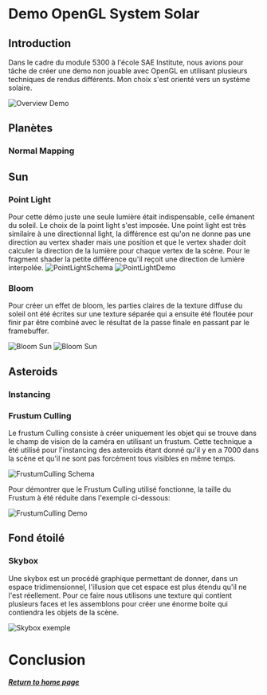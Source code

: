 # Demo OpenGL System Solar

## Introduction

Dans le cadre du module 5300 à l'école SAE Institute, nous avions pour tâche de créer une demo non jouable avec OpenGL en utilisant plusieurs techniques de rendus différents. Mon choix s'est orienté vers un système solaire.

![Overview Demo](../assets/GIF/Demo1.gif)

## Planètes
### Normal Mapping

## Sun
### Point Light
Pour cette démo juste une seule lumière était indispensable, celle émanent du soleil. Le choix de la point light s'est imposée. Une point light est très similaire à une directionnal light, la différence est qu'on ne donne pas une direction au vertex shader mais une position et que le vertex shader doit calculer la direction de la lumière pour chaque vertex de la scène. Pour le fragment shader la petite différence qu'il reçoit une direction de lumière interpolée.
![PointLightSchema](../assets/PointLight.PNG)
![PointLightDemo](../assets/PointLight3.png)

### Bloom
Pour créer un effet de bloom, les parties claires de la texture diffuse du soleil ont été écrites sur une texture séparée qui a ensuite été floutée pour finir par être combiné avec le résultat de la passe finale en passant par le framebuffer.

![Bloom Sun](../assets/Sun2.PNG)
![Bloom Sun](../assets/Sun1.PNG)

## Asteroids

### Instancing
### Frustum Culling
Le frustum Culling consiste à créer uniquement les objet qui se trouve dans le champ de vision de la caméra en utilisant un frustum. Cette technique a été utilisé pour l'instancing des asteroids étant donné qu'il y en a 7000 dans la scène et qu'il ne sont pas forcément tous visibles en même temps.

![FrustumCulling Schema](../assets/FrustumCulling.jpg)

Pour démontrer que le Frustum Culling utilisé fonctionne, la taille du Frustum à été réduite dans l'exemple ci-dessous:

![FrustumCulling Demo](../assets/GIF/FrustumCulling.gif)

## Fond étoilé
### Skybox
Une skybox est un procédé graphique permettant de donner, dans un espace tridimensionnel, l'illusion que cet espace est plus étendu qu'il ne l'est réellement. Pour ce faire nous utilisons une texture qui contient plusieurs faces et les assemblons pour créer une énorme boite qui contiendra les objets de la scène.

![Skybox exemple](../assets/Example_Skybox.png)

# Conclusion

##### [Return to home page](https://sosolamojo.github.io/)

